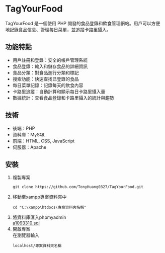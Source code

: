 # TagYourFood

TagYourFood 是一個使用 PHP 開發的食品登錄和飲食管理網站。用戶可以方便地記錄食品信息、管理每日菜單，並追蹤卡路里攝入。

## 功能特點

- 用戶註冊和登錄：安全的帳戶管理系統
- 食品登錄：輸入和儲存食品的詳細資訊
- 食品分類：對食品進行分類和標記
- 搜索功能：快速查找已登錄的食品
- 每日菜單記錄：記錄每天的飲食內容
- 卡路里追蹤：自動計算和顯示每日卡路里攝入量
- 數據統計：查看食品登錄和卡路里攝入的統計與趨勢

## 技術

- 後端：PHP
- 資料庫：MySQL
- 前端：HTML, CSS, JavaScript
- 伺服器：Apache

## 安裝

1. 複製專案
   ```
   git clone https://github.com/TonyHuang0327/TagYourFood.git
   ```
2. 移動至xampp專案資料夾中
   ```
   cd "C:\xampp\htdocs\專案資料夾名稱"
   ```
3. 將資料庫匯入phpmyadmin<br />
   [a1093310.sql](https://github.com/TonyHuang0327/TagYourFood/compare/main...database)
4. 開啟專案<br />
   在瀏覽器輸入
   ```
   localhost/專案資料夾名稱
   ```
   
